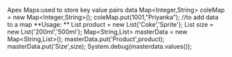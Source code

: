 Apex
Maps:used to store key value pairs data
Map<Integer,String> coleMap = new Map<Integer,String>();
coleMap.put(1001,"Priyanka"); //to add data to a map
**Usage: **
List<String> product = new List<String>{'Coke','Sprite'};
List<String> size = new List<String>{'200ml','500ml'};
Map<String,List<String>> masterData = new Map<String,List<String>>();
masterData.put('Product',product);
masterData.put('Size',size);
System.debug(masterdata.values());

